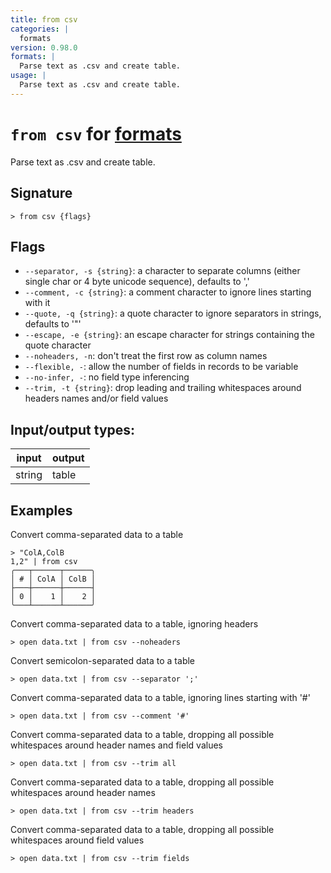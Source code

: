 ```yaml
---
title: from csv
categories: |
  formats
version: 0.98.0
formats: |
  Parse text as .csv and create table.
usage: |
  Parse text as .csv and create table.
---
```

<!-- This file is automatically generated. Please edit the command in https://github.com/nushell/nushell instead. -->

# `from csv` for [formats](/commands/categories/formats.md)

<div class='command-title'>Parse text as .csv and create table.</div>

## Signature

```> from csv {flags} ```

## Flags

 -  `--separator, -s {string}`: a character to separate columns (either single char or 4 byte unicode sequence), defaults to ','
 -  `--comment, -c {string}`: a comment character to ignore lines starting with it
 -  `--quote, -q {string}`: a quote character to ignore separators in strings, defaults to '"'
 -  `--escape, -e {string}`: an escape character for strings containing the quote character
 -  `--noheaders, -n`: don't treat the first row as column names
 -  `--flexible, -`: allow the number of fields in records to be variable
 -  `--no-infer, -`: no field type inferencing
 -  `--trim, -t {string}`: drop leading and trailing whitespaces around headers names and/or field values


## Input/output types:

| input  | output |
| ------ | ------ |
| string | table  |

## Examples

Convert comma-separated data to a table
```nu
> "ColA,ColB
1,2" | from csv
╭───┬──────┬──────╮
│ # │ ColA │ ColB │
├───┼──────┼──────┤
│ 0 │    1 │    2 │
╰───┴──────┴──────╯

```

Convert comma-separated data to a table, ignoring headers
```nu
> open data.txt | from csv --noheaders

```

Convert semicolon-separated data to a table
```nu
> open data.txt | from csv --separator ';'

```

Convert comma-separated data to a table, ignoring lines starting with '#'
```nu
> open data.txt | from csv --comment '#'

```

Convert comma-separated data to a table, dropping all possible whitespaces around header names and field values
```nu
> open data.txt | from csv --trim all

```

Convert comma-separated data to a table, dropping all possible whitespaces around header names
```nu
> open data.txt | from csv --trim headers

```

Convert comma-separated data to a table, dropping all possible whitespaces around field values
```nu
> open data.txt | from csv --trim fields

```
